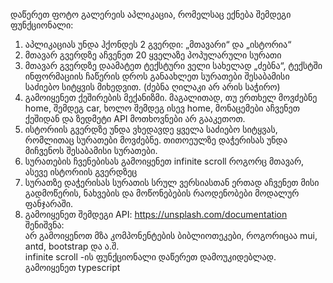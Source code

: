 დაწერეთ ფოტო გალერეის აპლიკაცია, რომელსაც ექნება შემდეგი ფუნქციონალი: 
1.  აპლიკაციას უნდა ჰქონდეს 2 გვერდი: „მთავარი“ და „ისტორია“ 
2.  მთავარ გვერდზე აჩვენეთ 20 ყველაზე პოპულარული სურათი 
3.  მთავარ გვერდზე დაამატეთ ტექსტური ველი სახელად „ძებნა“, ტექსტში 
ინფორმაციის ჩაწერის დროს განაახლეთ სურათები შესაბამისი საძიებო სიტყვის 
მიხედვით. (ძებნა ღილაკი არ არის საჭირო) 
4.  გამოიყენეთ ქეშირების მექანიზმი. მაგალითად, თუ ერთხელ მოვძებნე home, შემდეგ 
car, ხოლო შემდეგ ისევ home, მონაცემები აჩვენეთ ქეშიდან და ზედმეტი API 
მოთხოვნები არ გააკეთოთ. 
5.  ისტორიის გვერდზე უნდა ვხედავდე ყველა საძიებო სიტყვას, რომლითაც სურათები 
მოვძებნე. თითოეულზე დაჭერისას უნდა მიჩვენოს შესაბამისი სურათები. 
6.  სურათების ჩვენებისას გამოიყენეთ infinite scroll როგორც მთავარ, ასევე ისტორიის 
გვერდზეც 
7.  სურათზე დაჭერისას სურათის სრულ ვერსიასთან ერთად აჩვენეთ მისი გადმოწერის, 
ნახვების და მოწონებების რაოდენობები მოდალურ ფანჯარაში. 
8.  გამოიყენეთ შემდეგი API: https://unsplash.com/documentation 
შენიშვნა:  
არ გამოიყენოთ მზა კომპონენტების ბიბლიოთეკები, როგორიცაა mui, antd, bootstrap და ა.შ.  
infinite scroll -ის ფუნქციონალი დაწერეთ დამოუკიდებლად. 
გამოიყენეთ typescript 
